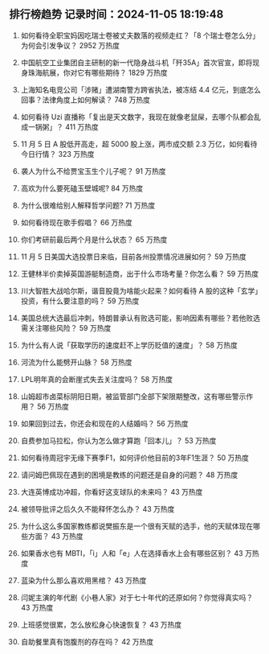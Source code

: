 
## 排行榜趋势 记录时间：2024-11-05 18:19:48
  
  1. 如何看待全职宝妈因吃瑞士卷被丈夫数落的视频走红？「8 个瑞士卷怎么分」为何会引发争议？ 2952 万热度
    
  2. 中国航空工业集团自主研制的新一代隐身战斗机「歼35A」首次官宣，即将现身珠海航展，你对它有哪些期待？ 1829 万热度
    
  3. 上海知名电竞公司「涉赌」遭湖南警方跨省执法，被冻结 4.4 亿元，到底怎么回事？法律角度上如何解读？ 748 万热度
    
  4. 如何看待 Uzi 直播称「复出是天文数字，我现在就像老鼠屎，去哪个队都会乱成一锅粥」？ 411 万热度
    
  5. 11 月 5 日 A 股低开高走，超 5000 股上涨，两市成交额 2.3 万亿，如何看待今日行情？ 323 万热度
    
  6. 袭人为什么不给贾宝玉生个儿子呢？ 91 万热度
    
  7. 高欢为什么要死磕玉壁城呢? 84 万热度
    
  8. 为什么很难给别人解释哲学问题? 71 万热度
    
  9. 如何看待现在歌手假唱？ 66 万热度
    
  10. 你们考研前最后两个月是什么状态？ 65 万热度
    
  11. 11 月 5 日美国大选投票日来临，目前各州投票情况进展如何？ 59 万热度
    
  12. 王健林半价卖掉英国游艇制造商，出于什么市场考量？你怎么看？ 59 万热度
    
  13. 川大智胜大战哈尔斯，谐音股竟为啥能火起来？如何看待 A 股的这种「玄学」投资，有什么要注意的吗？ 59 万热度
    
  14. 美国总统大选最后冲刺，特朗普承认有败选可能，影响因素有哪些？若他败选需关注哪些风险？ 59 万热度
    
  15. 为什么有人说「获取学历的速度赶不上学历贬值的速度」？ 58 万热度
    
  16. 河流为什么能劈开山脉？ 58 万热度
    
  17. LPL明年真的会断崖式失去关注度吗？ 58 万热度
    
  18. 山姆超市卤菜标阴阳日期，被监管部门全部下架限期整改，这有哪些警示作用？ 56 万热度
    
  19. 如果回到过去，你还会和现在的人结婚吗？ 56 万热度
    
  20. 自费参加马拉松，你认为怎么做才算跑「回本儿」？ 53 万热度
    
  21. 如何看待周冠宇无缘下赛季F1，如何评价他目前的3年F1生涯？ 50 万热度
    
  22. 请问姆巴佩现在遇到的困境是教练的问题还是自身的问题？ 48 万热度
    
  23. 大连英博成功冲超，你看好这支球队的未来吗？ 43 万热度
    
  24. 被领导批评之后久久不能释怀怎么办？ 43 万热度
    
  25. 为什么这么多国家教练都说樊振东是一个很有天赋的选手，他的天赋体现在哪些方面？ 43 万热度
    
  26. 如果香水也有 MBTI，「i」人和「e」人在选择香水上会有哪些区别？ 43 万热度
    
  27. 蓝染为什么那么喜欢用黑棺？ 43 万热度
    
  28. 闫妮主演的年代剧《小巷人家》对于七十年代的还原如何？你觉得真实吗？ 43 万热度
    
  29. 上班感觉很累，怎么放松身心快速恢复？ 43 万热度
    
  30. 自助餐里真有饱腹剂的存在吗？ 42 万热度
    